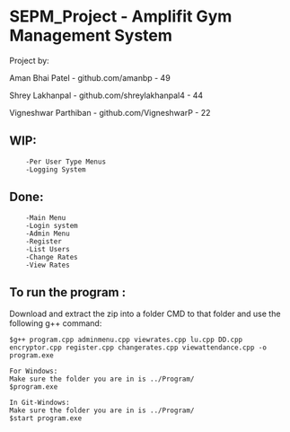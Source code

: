 # SEPM_Project - Amplifit Gym Management System
Project by:

Aman Bhai Patel        - github.com/amanbp               - 49

Shrey Lakhanpal        - github.com/shreylakhanpal4      - 44

Vigneshwar Parthiban   - github.com/VigneshwarP          - 22

## WIP:

```	-Attendance system
	-Per User Type Menus
	-Logging System
```

## Done:
```
	-Main Menu
	-Login system
	-Admin Menu
	-Register
	-List Users
	-Change Rates
	-View Rates
```

## To run the program :
Download and extract the zip into a folder
CMD to that folder and use the following g++ command:


```
$g++ program.cpp adminmenu.cpp viewrates.cpp lu.cpp DD.cpp encryptor.cpp register.cpp changerates.cpp viewattendance.cpp -o program.exe

For Windows:
Make sure the folder you are in is ../Program/
$program.exe

In Git-Windows:
Make sure the folder you are in is ../Program/
$start program.exe
```
